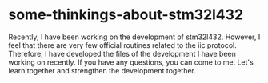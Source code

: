 # some-thinkings-about-stm32l432
Recently, I have been working on the development of stm32l432. However, I feel that there are very few official routines related to the iic protocol. Therefore, I have developed the files of the development I have been working on recently. If you have any questions, you can come to me. Let's learn together and strengthen the development together.
